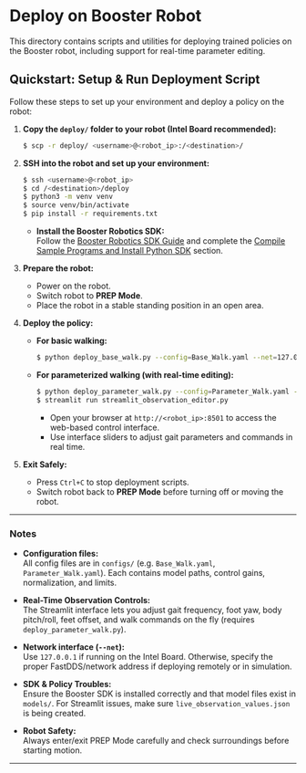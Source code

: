 # Deploy on Booster Robot

This directory contains scripts and utilities for deploying trained policies on the Booster robot, including support for real-time parameter editing.

## Quickstart: Setup & Run Deployment Script

Follow these steps to set up your environment and deploy a policy on the robot:

1. **Copy the `deploy/` folder to your robot (Intel Board recommended):**
   ```sh
   $ scp -r deploy/ <username>@<robot_ip>:/<destination>/
   ```

2. **SSH into the robot and set up your environment:**
   ```sh
   $ ssh <username>@<robot_ip>
   $ cd /<destination>/deploy
   $ python3 -m venv venv
   $ source venv/bin/activate
   $ pip install -r requirements.txt
   ```
   - **Install the Booster Robotics SDK:**  
     Follow the [Booster Robotics SDK Guide](https://booster.feishu.cn/wiki/DtFgwVXYxiBT8BksUPjcOwG4n4f) and complete the [Compile Sample Programs and Install Python SDK](https://booster.feishu.cn/wiki/DtFgwVXYxiBT8BksUPjcOwG4n4f#share-EI5fdtSucoJWO4xd49QcE5CInSf) section.


3. **Prepare the robot:**
   - Power on the robot.
   - Switch robot to **PREP Mode**.
   - Place the robot in a stable standing position in an open area.

4. **Deploy the policy:**
   - **For basic walking:**
     ```sh
     $ python deploy_base_walk.py --config=Base_Walk.yaml --net=127.0.0.1
     ```
   - **For parameterized walking (with real-time editing):**
     ```sh
     $ python deploy_parameter_walk.py --config=Parameter_Walk.yaml --net=127.0.0.1
     $ streamlit run streamlit_observation_editor.py
     ```
     - Open your browser at `http://<robot_ip>:8501` to access the web-based control interface.
     - Use interface sliders to adjust gait parameters and commands in real time.

5. **Exit Safely:**
   - Press `Ctrl+C` to stop deployment scripts.
   - Switch robot back to **PREP Mode** before turning off or moving the robot.

---

### Notes

- **Configuration files:**  
  All config files are in `configs/` (e.g. `Base_Walk.yaml`, `Parameter_Walk.yaml`). Each contains model paths, control gains, normalization, and limits.

- **Real-Time Observation Controls:**  
  The Streamlit interface lets you adjust gait frequency, foot yaw, body pitch/roll, feet offset, and walk commands on the fly (requires `deploy_parameter_walk.py`).

- **Network interface (`--net`):**  
  Use `127.0.0.1` if running on the Intel Board. Otherwise, specify the proper FastDDS/network address if deploying remotely or in simulation.

- **SDK & Policy Troubles:**  
  Ensure the Booster SDK is installed correctly and that model files exist in `models/`. For Streamlit issues, make sure `live_observation_values.json` is being created.

- **Robot Safety:**  
  Always enter/exit PREP Mode carefully and check surroundings before starting motion.

---

